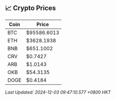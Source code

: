 ## 📈 Crypto Prices

| Coin | Price |
| ---- | ----- |
| BTC | $95586.6013 |
| ETH | $3628.1938 |
| BNB | $651.1002 |
| CRV | $0.7427 |
| ARB | $1.0143 |
| OKB | $54.3135 |
| DOGE | $0.4184 |

_Last Updated: 2024-12-03 09:47:10.577 +0800 HKT_